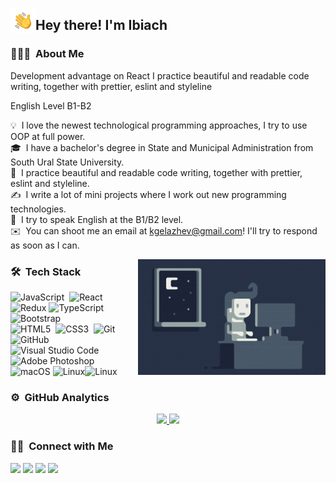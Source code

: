 <img alt="Night Coding" src="./assets/Hand Wave.gif" width='40' align="left"/><h2>Hey there! I'm Ibiach</h2>

<!-- ## 👋 &nbsp;Hey there! I'm Ibiach -->

### 👨🏻‍💻 &nbsp;About Me

Development advantage on React
I practice beautiful and readable code writing, together with prettier, eslint and styleline

English Level B1-B2

💡 &nbsp;I love the newest technological programming approaches, I try to use OOP at full power.\
🎓 &nbsp;I have a bachelor's degree in State and Municipal Administration from South Ural State University.\
🌱 &nbsp;I practice beautiful and readable code writing, together with prettier, eslint and styleline.\
✍️ &nbsp;I write a lot of mini projects where I work out new programming technologies.\
💬 &nbsp;I try to speak English at the B1/B2 level.\
✉️ &nbsp;You can shoot me an email at kgelazhev@gmail.com! I'll try to respond as soon as I can.

<img alt="Night Coding" src="https://raw.githubusercontent.com/AVS1508/AVS1508/master/assets/Night-Coding.gif" align="right"/>

### 🛠 &nbsp;Tech Stack

![JavaScript](https://img.shields.io/badge/javascript-%23323330.svg?style=for-the-badge&logo=javascript&logoColor=%23F7DF1E)&nbsp;
![React](https://img.shields.io/badge/react-%2320232a.svg?style=for-the-badge&logo=react&logoColor=%2361DAFB)&nbsp;
![Redux](https://img.shields.io/badge/redux-%23593d88.svg?style=for-the-badge&logo=redux&logoColor=white)
![TypeScript](https://img.shields.io/badge/typescript-%23007ACC.svg?style=for-the-badge&logo=typescript&logoColor=white)
![Bootstrap](https://img.shields.io/badge/bootstrap-%23563D7C.svg?style=for-the-badge&logo=bootstrap&logoColor=white)
\
![HTML5](https://img.shields.io/badge/html5-%23E34F26.svg?style=for-the-badge&logo=html5&logoColor=white)&nbsp;
![CSS3](https://img.shields.io/badge/css3-%231572B6.svg?style=for-the-badge&logo=css3&logoColor=white)&nbsp;
![Git](https://img.shields.io/badge/git-%23F05033.svg?style=for-the-badge&logo=git&logoColor=white)&nbsp;
![GitHub](https://img.shields.io/badge/github-%23121011.svg?style=for-the-badge&logo=github&logoColor=white)&nbsp;
![Visual Studio Code](https://img.shields.io/badge/Visual%20Studio%20Code-0078d7.svg?style=for-the-badge&logo=visual-studio-code&logoColor=white)&nbsp;
![Adobe Photoshop](https://img.shields.io/badge/adobe%20photoshop-%2331A8FF.svg?style=for-the-badge&logo=adobe%20photoshop&logoColor=white)&nbsp;
\
![macOS](https://img.shields.io/badge/mac%20os-000000?style=for-the-badge&logo=macos&logoColor=F0F0F0)
![Linux](https://img.shields.io/badge/Linux-FCC624?style=for-the-badge&logo=linux&logoColor=black)![Linux](https://img.shields.io/badge/Linux-FCC624?style=for-the-badge&logo=linux&logoColor=black)

### ⚙️ &nbsp;GitHub Analytics

<p align="center">
<a href="https://github.com/ibiach">
  <img height="180em"  src="https://github-readme-stats-eight-theta.vercel.app/api?username=ibiach&show_icons=true&theme=algolia&include_all_commits=true&count_private=true"/>
  <img height="180em"  src="https://github-readme-stats-eight-theta.vercel.app/api/top-langs/?username=ibiach&layout=compact&langs_count=8&theme=algolia"/>
</a>
</p>

### 🤝🏻 &nbsp;Connect with Me

<p align="center">

<a href="https://instagram.com/ibiach"><img src="https://img.shields.io/badge/-@ibiach-E4405F?style=flat&logo=Instagram&logoColor=white"/></a>
<a href="https://vk.com/ibiach"><img src="https://img.shields.io/badge/-ibiach-FFFFFF?style=flat&logo=VK&logoColor=blue"/></a>
<a href="mailto:kgelazhev@gmail.com"><img src="https://img.shields.io/badge/-kgelazhev-FFFFFF?style=flat&logo=gmail&logoColor=green"/></a>
<a href="https://api.whatsapp.com/send/?phone=89500051593
"><img src="https://img.shields.io/badge/-phone-FFFFFF?style=flat&logo=WHATSAPP&logoColor=green"/></a>
